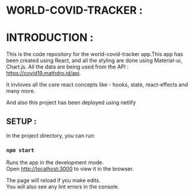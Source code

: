 # WORLD-COVID-TRACKER :

# INTRODUCTION :
This is the code repository for the world-covid-tracker app.This app has been created using React, and all the styling are done using Material-ui, Chart.js.
All the data are being used from the API : https://covid19.mathdro.id/api.

It invloves all the core react concepts like - hooks, state, react-effects and many more.

And also this project has been deployed using netlify


## SETUP :

In the project directory, you can run:

### `npm start`

Runs the app in the development mode.<br />
Open [http://localhost:3000](http://localhost:3000) to view it in the browser.

The page will reload if you make edits.<br />
You will also see any lint errors in the console.

